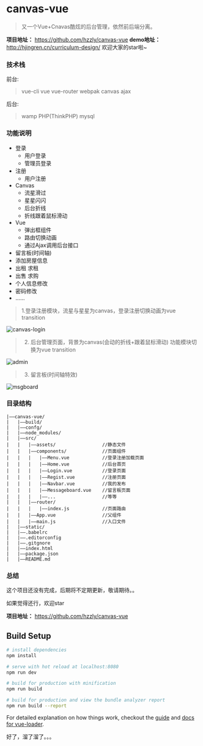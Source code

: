 # canvas-vue

>又一个Vue+Cnavas酷炫的后台管理，依然前后端分离。

**项目地址：** https://github.com/hzzly/canvas-vue
**demo地址：** http://hjingren.cn/curriculum-design/
欢迎大家的star啦~

### **技术栈**
前台:
   > vue-cli
   > vue
   > vue-router
   > webpak
   > canvas
   > ajax

后台:
   > wamp
   > PHP(ThinkPHP)
   > mysql

### **功能说明**
* 登录
    * 用户登录
    * 管理员登录
* 注册
    * 用户注册
* Canvas
    * 流星滑过
    * 星星闪闪
    * 后台折线
    * 折线跟着鼠标滑动
* Vue
    * 弹出框组件
    * 路由切换动画
    * 通过Ajax调用后台接口
* 留言板(时间轴)
* 添加房屋信息
* 出租 求租
* 出售 求购
* 个人信息修改
* 密码修改
* ......

> 1.登录注册模块，流星与星星为canvas，登录注册切换动画为vue transition

![canvas-login](http://omt3u4bph.bkt.clouddn.com/canvas-login.png)

> 2. 后台管理页面，背景为canvas(会动的折线+跟着鼠标滑动) 功能模块切换为vue transition

![admin](http://omt3u4bph.bkt.clouddn.com/canvas-admin.png)

> 3. 留言板(时间轴特效)

![msgboard](http://omt3u4bph.bkt.clouddn.com/msgboard.png)

### 目录结构

<!--more-->

```
|——canvas-vue/
|   |——build/
|   |——confg/
|   |——node_modules/
|   |——src/
|   |   |——assets/                 //静态文件
|   |   |——components/             //页面组件
|   |   |   |——Menu.vue            //登录注册加载页面
|   |   |   |——Home.vue            //后台首页
|   |   |   |——Login.vue           //登录页面
|   |   |   |——Regist.vue          //注册页面
|   |   |   |——Navbar.vue          //我的发布
|   |   |   |——Messageboard.vue    //留言板页面
|   |   |   |——...                 //等等
|   |   |——router/                 
|   |   |   |——index.js            //页面路由
|   |   |——App.vue                 //父组件
|   |   |——main.js                 //入口文件
|   |——static/                     
|   |——.babelrc
|   |——.editorconfig
|   |——.gitgnore
|   |——index.html
|   |——package.json
|   |——README.md
```

### 总结

这个项目还没有完成，后期将不定期更新，敬请期待。。

如果觉得还行，欢迎star

**项目地址：** https://github.com/hzzly/canvas-vue


## Build Setup

``` bash
# install dependencies
npm install

# serve with hot reload at localhost:8080
npm run dev

# build for production with minification
npm run build

# build for production and view the bundle analyzer report
npm run build --report
```

For detailed explanation on how things work, checkout the [guide](http://vuejs-templates.github.io/webpack/) and [docs for vue-loader](http://vuejs.github.io/vue-loader).


好了，溜了溜了。。。